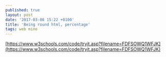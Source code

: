 ```yaml
---
published: true
layout: post
date: '2017-03-08 15:22 +0100'
title: 'Being round html, percentage'
tags: web mine
---
```

[https://www.w3schools.com/code/tryit.asp?filename=FDFSOWQ1WFJK](https://www.w3schools.com/code/tryit.asp?filename=FDFSOWQ1WFJK)
